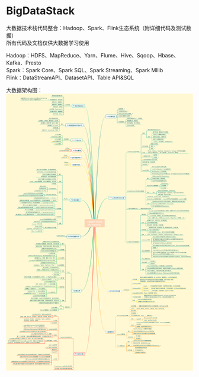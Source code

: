 # BigDataStack
大数据技术栈代码整合：Hadoop、Spark、Flink生态系统（附详细代码及测试数据）  
所有代码及文档仅供大数据学习使用  

Hadoop：HDFS、MapReduce、Yarn、Flume、Hive、Sqoop、Hbase、Kafka、Presto  
Spark：Spark Core、Spark SQL、Spark Streaming、Spark Mllib  
Flink：DataStreamAPI、DatasetAPI、Table API&SQL  

大数据架构图：
![Image text](https://github.com/weifangcugb/BigDataStack/blob/master/doc/%E5%A4%A7%E6%95%B0%E6%8D%AE%E6%9E%B6%E6%9E%84.png)
